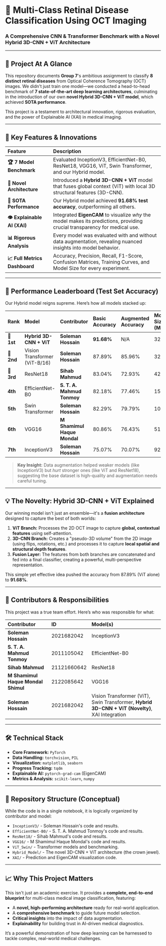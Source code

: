 # 🧠 **Multi-Class Retinal Disease Classification Using OCT Imaging**

### A Comprehensive CNN & Transformer Benchmark with a Novel Hybrid 3D-CNN + ViT Architecture

---

## 🌟 **Project At A Glance**

This repository documents **Group 7**'s ambitious assignment to classify **8 distinct retinal diseases** from Optical Coherence Tomography (OCT) images. We didn't just train one model—we conducted a head-to-head benchmark of **7 state-of-the-art deep learning architectures**, culminating in the introduction of our own **novel Hybrid 3D-CNN + ViT model**, which achieved **SOTA performance**.

This project is a testament to architectural innovation, rigorous evaluation, and the power of Explainable AI (XAI) in medical imaging.

---

## 🚀 **Key Features & Innovations**

| Feature | Description |
| :--- | :--- |
| **🏆 7 Model Benchmark** | Evaluated InceptionV3, EfficientNet-B0, ResNet18, VGG16, ViT, Swin Transformer, and our Hybrid model. |
| **🧠 Novel Architecture** | Introduced a **Hybrid 3D-CNN + ViT** model that fuses global context (ViT) with local 3D structural features (3D-CNN). |
| **🎯 SOTA Performance** | Our Hybrid model achieved **91.68% test accuracy**, outperforming all others. |
| **👁️ Explainable AI (XAI)** | Integrated **EigenCAM** to visualize *why* the model makes its predictions, providing crucial transparency for medical use. |
| **📊 Rigorous Analysis** | Every model was evaluated with and without data augmentation, revealing nuanced insights into model behavior. |
| **📈 Full Metrics Dashboard** | Accuracy, Precision, Recall, F1-Score, Confusion Matrices, Training Curves, and Model Size for every experiment. |

---

## 🏅 **Performance Leaderboard (Test Set Accuracy)**

Our Hybrid model reigns supreme. Here’s how all models stacked up:

| Rank | Model | Contributor | Basic Accuracy | Augmented Accuracy | Model Size (MB) |
| :--- | :--- | :--- | :--- | :--- | :--- |
| **🥇 1st** | **Hybrid 3D-CNN + ViT** | **Soleman Hossain** | **91.68%** | N/A | 328.38 |
| **🥈 2nd** | Vision Transformer (ViT-B/16) | **Soleman Hossain** | 87.89% | 85.96% | 328.43 |
| **🥉 3rd** | ResNet18 | **Sihab Mahmud** | 83.04% | 72.93% | 42.65 |
| **4th** | EfficientNet-B0 | **S. T. A. Mahmud Tonmoy** | 82.18% | 77.46% | 15.33 |
| **5th** | Swin Transformer | **Soleman Hossain** | 82.29% | 79.79% | 105.00 |
| **6th** | VGG16 | **M Shamimul Haque Mondal** | 80.86% | 76.43% | 512.29 |
| **7th** | InceptionV3 | **Soleman Hossain** | 75.07% | 70.07% | 92.95 |

> **Key Insight:** Data augmentation helped weaker models (like InceptionV3) but *hurt* stronger ones (like ViT and ResNet18), suggesting the base dataset is high-quality and augmentation needs careful tuning.

---

## 💡 **The Novelty: Hybrid 3D-CNN + ViT Explained**

Our winning model isn't just an ensemble—it's a **fusion architecture** designed to capture the best of both worlds:

1.  **ViT Branch:** Processes the 2D OCT image to capture **global, contextual features** using self-attention.
2.  **3D-CNN Branch:** Creates a "pseudo-3D volume" from the 2D image (using flips, rotations, etc.) and processes it to capture **local spatial and structural depth features**.
3.  **Fusion Layer:** The features from both branches are concatenated and fed into a final classifier, creating a powerful, multi-perspective representation.

This simple yet effective idea pushed the accuracy from 87.89% (ViT alone) to **91.68%**.

---

## 👥 **Contributors & Responsibilities**

This project was a true team effort. Here’s who was responsible for what:

| Contributor | ID | Model(s) |
| :--- | :--- | :--- |
| **Soleman Hossain** | 2021682042 | InceptionV3 |
| **S. T. A. Mahmud Tonmoy** | 2011105042 | EfficientNet-B0 |
| **Sihab Mahmud** | 21121660642 | ResNet18 |
| **M Shamimul Haque Mondal Shimul** | 2122085642 | VGG16 |
| **Soleman Hossain** | 2021682042 | Vision Transformer (ViT), Swin Transformer, **Hybrid 3D-CNN + ViT (Novelty)**, XAI Integration |

---

## 🛠️ **Technical Stack**

*   **Core Framework:** `PyTorch`
*   **Data Handling:** `torchvision`, `PIL`
*   **Visualization:** `matplotlib`, `seaborn`
*   **Progress Tracking:** `tqdm`
*   **Explainable AI:** `pytorch-grad-cam` (EigenCAM)
*   **Metrics & Analysis:** `scikit-learn`, `numpy`

---

## 📂 **Repository Structure (Conceptual)**

While the code is in a single notebook, it is logically organized by contributor and model:
*   `InceptionV3/` - Soleman Hossain's code and results.
*   `EfficientNet-B0/` - S. T. A. Mahmud Tonmoy's code and results.
*   `ResNet18/` - Sihab Mahmud's code and results.
*   `VGG16/` - M Shamimul Haque Mondal's code and results.
*   `ViT_Swin/` - Transformer models and benchmarking.
*   `Hybrid_Model/` - The novel 3D-CNN + ViT architecture (the crown jewel).
*   `XAI/` - Prediction and EigenCAM visualization code.

---

## 📈 **Why This Project Matters**

This isn't just an academic exercise. It provides a **complete, end-to-end blueprint** for multi-class medical image classification, featuring:

*   A **novel, high-performing architecture** ready for real-world application.
*   A **comprehensive benchmark** to guide future model selection.
*   **Critical insights** into the impact of data augmentation.
*   **Explainability** for building trust in AI-driven medical diagnostics.

It’s a powerful demonstration of how deep learning can be harnessed to tackle complex, real-world medical challenges.
